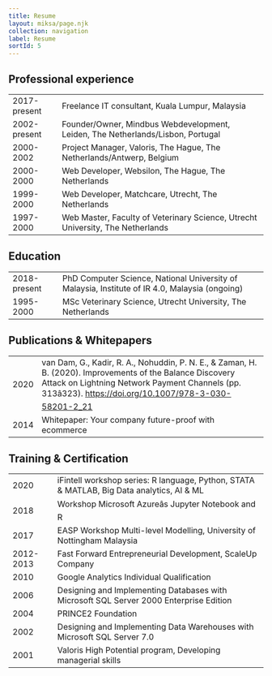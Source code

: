 ```yaml
---
title: Resume
layout: miksa/page.njk
collection: navigation
label: Resume
sortId: 5
---
```

## Professional experience

<table>
<tbody>
  <tr>
    <td>2017-present</td>
    <td>Freelance IT consultant, Kuala Lumpur, Malaysia</td>
  </tr>
  <tr>
    <td>2002-present</td>
    <td>Founder/Owner, Mindbus Webdevelopment, Leiden, The Netherlands/Lisbon, Portugal</td>
  </tr>
  <tr>
    <td>2000-2002</td>
    <td>Project Manager, Valoris, The Hague, The Netherlands/Antwerp, Belgium</td>
  </tr>
  <tr>
    <td>2000-2000</td>
    <td>Web Developer, Websilon, The Hague, The Netherlands</td>
  </tr>
  <tr>
    <td>1999-2000</td>
    <td>Web Developer, Matchcare, Utrecht, The Netherlands</td>
  </tr>
  <tr>
    <td>1997-2000</td>
    <td>Web Master, Faculty of Veterinary Science, Utrecht University, The Netherlands</td>
  </tr>
</tbody>
</table>

## Education

<table>
<tbody>
  <tr>
    <td>2018-present</td>
    <td>PhD Computer Science, National University of Malaysia, Institute of IR 4.0, Malaysia (ongoing)</td>
  </tr>
  <tr>
    <td>1995-2000</td>
    <td>MSc Veterinary Science, Utrecht University, The Netherlands</td>
  </tr>
</tbody>
</table>

## Publications & Whitepapers

<table>
<tbody>
  <tr>
    <td>2020</td>
    <td>van Dam, G., Kadir, R. A., Nohuddin, P. N. E., &amp; Zaman, H. B. (2020). Improvements of the Balance Discovery Attack on Lightning Network Payment Channels (pp. 313â323). <a href="https://doi.org/10.1007/978-3-030-58201-2_21" title="van Dam, G., Kadir, R. A., Nohuddin, P. N. E., &amp; Zaman, H. B. (2020). Improvements of the Balance Discovery Attack on Lightning Network Payment Channels (pp. 313â323)">https://doi.org/10.1007/978-3-030-58201-2_21</a></td>
  </tr>
  <tr>
    <td>2014</td>
    <td>Whitepaper: Your company future-proof with ecommerce</td>
  </tr>
</tbody>
</table>

## Training & Certification

<table>
<tbody>
  <tr>
    <td>2020</td>
    <td>iFintell workshop series: R language, Python, STATA &amp; MATLAB, Big Data analytics, AI &amp; ML</td>
  </tr>
  <tr>
    <td>2018</td>
    <td>Workshop Microsoft Azureâs Jupyter Notebook and R</td>
  </tr>
  <tr>
    <td>2017</td>
    <td>EASP Workshop Multi-level Modelling, University of Nottingham Malaysia</td>
  </tr>
  <tr>
    <td>2012-2013</td>
    <td>Fast Forward Entrepreneurial Development, ScaleUp Company</td>
  </tr>
  <tr>
    <td>2010</td>
    <td>Google Analytics Individual Qualification</td>
  </tr>
  <tr>
    <td>2006</td>
    <td>Designing and Implementing Databases with Microsoft SQL Server 2000 Enterprise Edition</td>
  </tr>
  <tr>
    <td>2004</td>
    <td>PRINCE2 Foundation</td>
  </tr>
  <tr>
    <td>2002</td>
    <td>Designing and Implementing Data Warehouses with Microsoft SQL Server 7.0</td>
  </tr>
  <tr>
    <td>2001</td>
    <td>Valoris High Potential program, Developing managerial skills</td>
  </tr>
</tbody>
</table>
